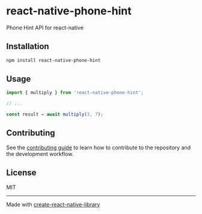 # react-native-phone-hint

Phone Hint API for react-native

## Installation

```sh
npm install react-native-phone-hint
```

## Usage

```js
import { multiply } from 'react-native-phone-hint';

// ...

const result = await multiply(3, 7);
```

## Contributing

See the [contributing guide](CONTRIBUTING.md) to learn how to contribute to the repository and the development workflow.

## License

MIT

---

Made with [create-react-native-library](https://github.com/callstack/react-native-builder-bob)
